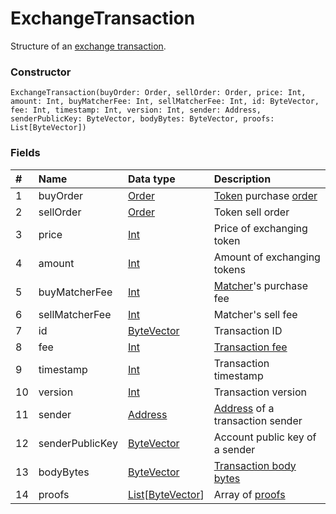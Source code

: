 # ExchangeTransaction

Structure of an [exchange transaction](/en/blockchain/transaction-type/exchange-transaction).

### Constructor

``` ride
ExchangeTransaction(buyOrder: Order, sellOrder: Order, price: Int, amount: Int, buyMatcherFee: Int, sellMatcherFee: Int, id: ByteVector, fee: Int, timestamp: Int, version: Int, sender: Address, senderPublicKey: ByteVector, bodyBytes: ByteVector, proofs: List[ByteVector])
```

### Fields

| # | Name | Data type | Description |
| :--- | :--- | :--- | :--- |
| 1 | buyOrder | [Order](/en/ride/v5/structures/common-structures/order) | [Token](/en/blockchain/token/) purchase [order](/en/blockchain/order) |
| 2 | sellOrder | [Order](/en/ride/v5/structures/common-structures/order) | Token sell order |
| 3 | price | [Int](/en/ride/v5/data-types/int) | Price of exchanging token |
| 4 | amount | [Int](/en/ride/v5/data-types/int) | Amount of exchanging tokens |
| 5 | buyMatcherFee | [Int](/en/ride/v5/data-types/int) | [Matcher](https://docs.waves.exchange/en/waves-matcher/)'s purchase fee |
| 6 | sellMatcherFee | [Int](/en/ride/v5/data-types/int) | Matcher's sell fee |
| 7 | id | [ByteVector](/en/ride/v5/data-types/byte-vector) | Transaction ID |
| 8 | fee | [Int](/en/ride/v5/data-types/int) | [Transaction fee](/en/blockchain/transaction/transaction-fee) |
| 9 | timestamp | [Int](/en/ride/v5/data-types/int) | Transaction timestamp |
| 10 | version | [Int](/en/ride/v5/data-types/int) | Transaction version |
| 11 | sender | [Address](/en/ride/v5/structures/common-structures/address) | [Address](/en/blockchain/account/address) of a transaction sender |
| 12 | senderPublicKey | [ByteVector](/en/ride/v5/data-types/byte-vector) | Account public key of a sender |
| 13 | bodyBytes | [ByteVector](/en/ride/v5/data-types/byte-vector) | [Transaction body bytes](/en/blockchain/glossary#t) |
| 14 | proofs | [List](/en/ride/v5/data-types/list)[[ByteVector](/en/ride/v5/data-types/byte-vector)] | Array of [proofs](/en/blockchain/transaction/transaction-proof) |
